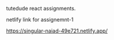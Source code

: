 tutedude react assignments.

netlify link for assignemnt-1

https://singular-naiad-49e721.netlify.app/
